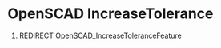 # OpenSCAD IncreaseTolerance
1.  REDIRECT [OpenSCAD\_IncreaseToleranceFeature](OpenSCAD_IncreaseToleranceFeature.md)
